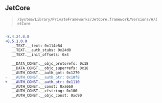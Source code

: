 ## JetCore

> `/System/Library/PrivateFrameworks/JetCore.framework/Versions/A/JetCore`

```diff

-8.4.24.0.0
+8.5.1.0.0
   __TEXT.__text: 0x114e84
   __TEXT.__auth_stubs: 0x24d0
   __TEXT.__init_offsets: 0x4

   __DATA_CONST.__objc_protorefs: 0x18
   __DATA_CONST.__objc_superrefs: 0x18
   __AUTH_CONST.__auth_got: 0x1270
-  __AUTH_CONST.__auth_ptr: 0x10f8
+  __AUTH_CONST.__auth_ptr: 0x1110
   __AUTH_CONST.__const: 0xa660
   __AUTH_CONST.__cfstring: 0x100
   __AUTH_CONST.__objc_const: 0xc90

```
